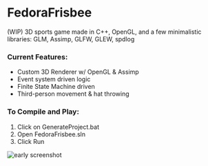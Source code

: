 # FedoraFrisbee
(WIP) 3D sports game made in C++, OpenGL, and a few minimalistic libraries: GLM, Assimp, GLFW, GLEW, spdlog

### Current Features: ###
- Custom 3D Renderer w/ OpenGL & Assimp <br>
- Event system driven logic <br>
- Finite State Machine driven <br>
- Third-person movement & hat throwing <br>

### To Compile and Play: ###
1. Click on GenerateProject.bat <br>
2. Open FedoraFrisbee.sln <br>
3. Click Run

![early screenshot](https://i.imgur.com/P9XtzHL.png)
